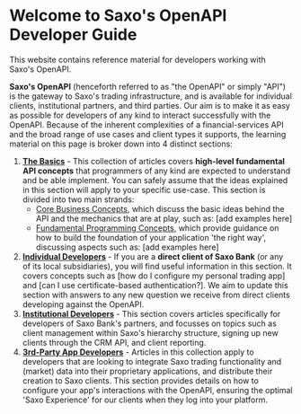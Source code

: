 # Welcome to Saxo's OpenAPI Developer Guide

This website contains reference material for developers working with Saxo's OpenAPI.

**Saxo's OpenAPI** (henceforth referred to as "the OpenAPI" or simply "API") is the gateway to Saxo's trading infrastructure, and is available for individual clients, institutional partners, and third parties. Our aim is to make it as easy as possible for developers of any kind to interact successfully with the OpenAPI. Because of the inherent complexities of a financial-services API and the broad range of use cases and client types it supports, the learning material on this page is broker down into 4 distinct sections:

1. **[The Basics](basics/index.md)** - This collection of articles covers **high-level fundamental API concepts** that programmers of any kind are expected to understand and be able implement. You can safely assume that the ideas explained in this section will apply to your specific use-case. This section is divided into two main strands:
    - [Core Business Concepts](basics/core-business-concepts/index.md), which discuss the basic ideas behind the API and the mechanics that are at play, such as: [add examples here]
    - [Fundamental Programming Concepts](basics/fundamental-programming-concepts/index.md), which provide guidance on how to build the foundation of your application 'the right way', discussing aspects such as: [add examples here]
2. **[Individual Developers](individual/index.md)** - If you are a **direct client of Saxo Bank** (or any of its local subsidiaries), you will find useful information in this section. It covers concepts such as [how do I configure my personal trading app] and [can I use certificate-based authentication?]. We aim to update this section with answers to any new question we receive from direct clients developing against the OpenAPI.
3. **[Institutional Developers](institutional/index.md)** - This section covers articles specifically for developers of Saxo Bank's partners, and focusses on topics such as client management within Saxo's hierarchy structure, signing up new clients through the CRM API, and client reporting.
4. **[3rd-Party App Developers](third-party/index.md)** - Articles in this collection apply to developers that are looking to integrate Saxo trading functionality and (market) data into their proprietary applications, and distribute their creation to Saxo clients. This section provides details on how to configure your app's interactions with the OpenAPI, ensuring the optimal 'Saxo Experience' for our clients when they log into your platform.